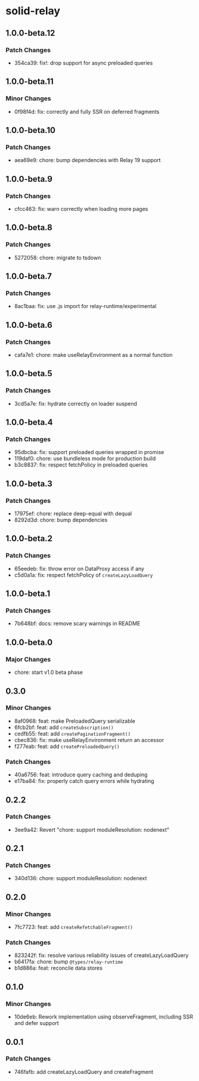 # solid-relay

## 1.0.0-beta.12

### Patch Changes

- 354ca39: fix!: drop support for async preloaded queries

## 1.0.0-beta.11

### Minor Changes

- 0f98f4d: fix: correctly and fully SSR on deferred fragments

## 1.0.0-beta.10

### Patch Changes

- aea69e9: chore: bump dependencies with Relay 19 support

## 1.0.0-beta.9

### Patch Changes

- cfcc463: fix: warn correctly when loading more pages

## 1.0.0-beta.8

### Patch Changes

- 5272058: chore: migrate to tsdown

## 1.0.0-beta.7

### Patch Changes

- 8ac1baa: fix: use .js import for relay-runtime/experimental

## 1.0.0-beta.6

### Patch Changes

- cafa7e1: chore: make useRelayEnvironment as a normal function

## 1.0.0-beta.5

### Patch Changes

- 3cd5a7e: fix: hydrate correctly on loader suspend

## 1.0.0-beta.4

### Patch Changes

- 95dbcba: fix: support preloaded queries wrapped in promise
- 119daf0: chore: use bundleless mode for production build
- b3c8837: fix: respect fetchPolicy in preloaded queries

## 1.0.0-beta.3

### Patch Changes

- 17975ef: chore: replace deep-equal with dequal
- 8292d3d: chore: bump dependencies

## 1.0.0-beta.2

### Patch Changes

- 65eedeb: fix: throw error on DataProxy access if any
- c5d0a1a: fix: respect fetchPolicy of `createLazyLoadQuery`

## 1.0.0-beta.1

### Patch Changes

- 7b648bf: docs: remove scary warnings in README

## 1.0.0-beta.0

### Major Changes

- chore: start v1.0 beta phase

## 0.3.0

### Minor Changes

- 8af0968: feat: make PreloadedQuery serializable
- 6fcb2bf: feat: add `createSubscription()`
- cedfb55: feat: add `createPaginationFragment()`
- cbec836: fix: make useRelayEnvironment return an accessor
- f277eab: feat: add `createPreloadedQuery()`

### Patch Changes

- 40a6756: feat: introduce query caching and deduping
- e17ba84: fix: properly catch query errors while hydrating

## 0.2.2

### Patch Changes

- 3ee9a42: Revert "chore: support moduleResolution: nodenext"

## 0.2.1

### Patch Changes

- 340d136: chore: support moduleResolution: nodenext

## 0.2.0

### Minor Changes

- 7fc7723: feat: add `createRefetchableFragment()`

### Patch Changes

- 823242f: fix: resolve various reliability issues of createLazyLoadQuery
- b6417fa: chore: bump `@types/relay-runtime`
- b1d886a: feat: reconcile data stores

## 0.1.0

### Minor Changes

- 10de6eb: Rework implementation using observeFragment, including SSR and defer support

## 0.0.1

### Patch Changes

- 746fafb: add createLazyLoadQuery and createFragment
